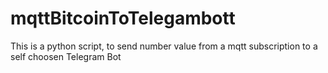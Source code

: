 # mqttBitcoinToTelegambott
This is a python script, to send number value from a mqtt subscription to a self choosen Telegram Bot 
